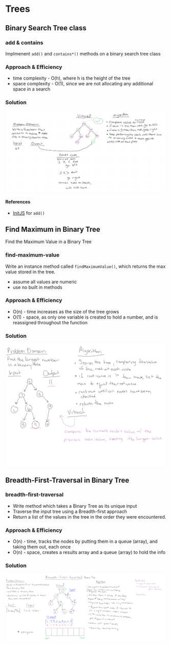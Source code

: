 # Trees

##  Binary Search Tree class

### add & contains
Implmenent `add()` and `contains*()` methods on a binary search tree class

### Approach & Efficiency
- time complexity - O(h), where h is the height of the tree
- space complexity - O(1), since we are not allocating any additional space in a search

### Solution
![whiteboard](./binarytreeadd.jpg)

#### References
- [InitJS](https://initjs.org/implement-a-binary-search-tree-in-javascript-952a44ee7c26) for `add()`


## Find Maximum in Binary Tree
Find the Maximum Value in a Binary Tree

### find-maximum-value
Write an instance method called `findMaximumValue()`, which returns the max value stored in the tree.
  - assume all values are numeric
  - use no built in methods

### Approach & Efficiency
- O(n) - time increases as the size of the tree grows
- O(1) - space, as only one variable is created to hold a number, and is reassigned throughout the function

### Solution
![whiteboard](./binarytreemax.jpg)

## Breadth-First-Traversal in Binary Tree

### breadth-first-traversal
- Write method which takes a Binary Tree as its unique input
- Traverse the input tree using a Breadth-first approach
- Return a list of the values in the tree in the order they were encountered.

### Approach & Efficiency
- O(n) - time, tracks the nodes by putting them in a queue (array), and taking them out, each once
- O(n) - space, creates a results array and a queue (array) to hold the info

### Solution
![whiteboard](./breadthfirsttraversal.jpg)
